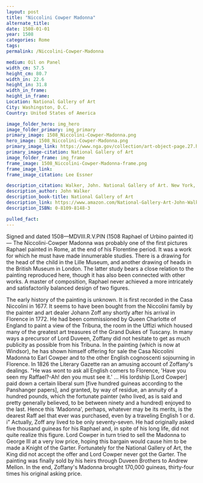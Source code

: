```yaml
---
layout: post
title: "Niccolini Cowper Madonna"
alternate_title:
date: 1508-01-01
year: 1508
categories: Rome
tags:
permalink: /Niccolini-Cowper-Madonna

medium: Oil on Panel
width_cm: 57.5
height_cm: 80.7
width_in: 22.6
height_in: 31.8
width_in_frame:
height_in_frame:
Location: National Gallery of Art
City: Washingston, D.C.
Country: United States of America

image_folder_hero: img_hero
image_folder_primary: img_primary
primary_image: 1508_Niccolini-Cowper-Madonna.png
hero_image: 1508_Niccolini-Cowper-Madonna.png
primary_image_link: https://www.nga.gov/collection/art-object-page.27.html
primary_image-citation: National Gallery of Art
image_folder_frame: img_frame
frame_image: 1508_Niccolini-Cowper-Madonna-frame.png
frame_image_link:
frame_image_citation: Lee Essner

description_citation: Walker, John. National Gallery of Art. New York, Harry N. Abrams, Inc., 1995. Print. p176
description_author: John Walker
description_book-title: National Gallery of Art
description_link: https://www.amazon.com/National-Gallery-Art-John-Walker/dp/0810981483/ref=sr_1_1?ie=UTF8&qid=1538367982&sr=8-1&keywords=0810981483
description_ISBN: 0-8109-8148-3

pulled_fact:
---
```


Signed and dated 1508—MDVIII.R.V.PIN (1508 Raphael of Urbino painted it)— The Niccolini-Cowper Madonna was probably one of the first pictures Raphael painted in Rome, at the end of his Florentine period. It was a work for which he must have made innumerable studies. There is a drawing for the head of the child in the Lille Museum, and another drawing of heads in the British Museum in London. The latter study bears a close relation to the painting repro­duced here, though it has also been connected with other works. A master of com­position, Raphael never achieved a more intricately and satisfactorily balanced de­sign of two figures.

The early history of the painting is unknown. It is first recorded in the Casa Nic­colini in 1677. It seems to have been bought from the Niccolini family by the painter and art dealer Johann Zoff any shortly after his arrival in Florence in 1772. He had been commissioned by Queen Charlotte of England to paint a view of the Tribuna, the room in the Uffizi which housed many of the greatest art treasures of the Grand Dukes of Tuscany. In many ways a precursor of Lord Duveen, Zoffany did not hesitate to get as much publicity as possible from his Tribuna. In the paint­ing (which is now at Windsor), he has shown himself offering for sale the Casa Niccolini Madonna to Earl Cowper and to the other English cognoscenti sojourn­ing in Florence. In 1826 the Literary Gazette ran an amusing account of Zoffany's dealings. "He was wont to ask all English comers to Florence, 'Have you seen my Raffael?-Ah! den you must see it.' ... His lordship [Lord Cowper] paid down a certain liberal sum [five hundred guineas according to the Panshanger papers], and granted, by way of residue, an annuity of a hundred pounds, which the fortunate painter (who lived, as is said and pretty generally believed, to be between ninety and a hundred) enjoyed to the last. Hence this 'Madonna', perhaps, whatever may be its merits, is the dearest Raff ael that ever was purchased, even by a traveling English 1 or d. i"
Actually, Zoff any lived to be only seventy-seven. He had originally asked five thousand guineas for his Raphael and, in spite of his long life, did not quite realize this figure. Lord Cowper in turn tried to sell the Madonna to George III at a very low price, hoping this bargain would cause him to be made a Knight of the Garter. Fortunately for the National Gallery of Art, the King did not accept the offer and Lord Cowper never got the Garter. The painting was finally sold by his heirs through Duveen Brothers to Andrew Mellon. In the end, Zoffany's Madonna brought 170,000 guineas, thirty-four times his original asking price.
